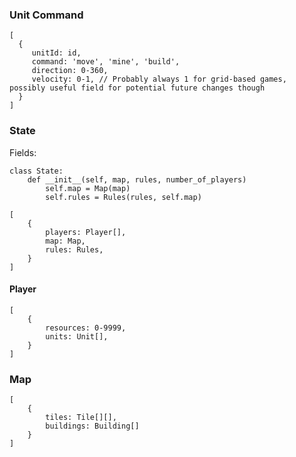 ### Unit Command
```
[
  {
     unitId: id,
     command: 'move', 'mine', 'build',
     direction: 0-360,
     velocity: 0-1, // Probably always 1 for grid-based games, possibly useful field for potential future changes though
  }
]
```


### State

Fields: 
```
class State:
	def __init__(self, map, rules, number_of_players)
		self.map = Map(map)
		self.rules = Rules(rules, self.map)
```

```
[
	{
		players: Player[],
		map: Map,
		rules: Rules,
	}
]
```

#### Player
```
[
	{
		resources: 0-9999,
		units: Unit[],
	}
]
```

### Map
```
[
	{
		tiles: Tile[][],
		buildings: Building[]
	}
]
```
